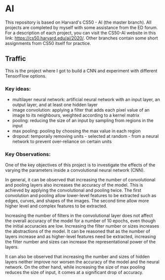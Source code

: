 # AI

This repository is based on Harvard's CS50 - AI (the master branch). All projects are completed by myself with some assistance from the ED forum. For a description of each project, you can visit the CS50-AI website in this link: https://cs50.harvard.edu/ai/2020/. Other branches contain some short assignments from CS50 itself for practice.

## Traffic
This is the project where I got to build a CNN and experiment with different TensorFlow options. 

### Key ideas: 
- multilayer neural network: artificial neural network with an input layer,
an output layer, and at least one hidden layer
- image convolution: applying a filter that adds each pixel value of an image
to its neighbours, weighted according to a kernel matrix
- pooling: reducing the size of an input by sampling from regions in the input
- max pooling: pooling by choosing the max value in each region
- dropout: temporaily removing units - selected at random - from a neural network
to prevent over-reliance on certain units

### Key Observations:
One of the key objectives of this project is to investigate the effects of the varying
the parameters inside a convolutional neural network (CNN). 

In general, it can be observed that increasing the number of convolutional and pooling 
layers also increases the accuracy of the model. This is achieved by applying the 
convolutional and pooling twice. The first convolution and pooling allow lower-level
features to be extracted such as edges, curves, and shapes of the images. The second
time allow more higher level and complex features to be extracted. 

Increasing the number of filters in the convolutional layer does not affect 
the overall accuracy of the model for a number of 10 epochs, even though the initial accuracies are low. Increasing the filter number or sizes increases the abstractions
of the model. It can be reasoned that as the number of layers increase
and as higher-level features need be extracted, increasing the filter number and sizes can increase the representational power of the layers. 

It can also be observed that increasing the number and sizes of hidden layers neither improve
nor worsen the accuracy of the model and the neural network. On the other hand, while increasing the size of max pooling reduces the size of input, it comes at a significant drop of accuracy. 